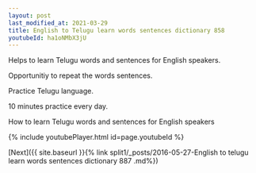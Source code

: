 ```yaml
---
layout: post
last_modified_at: 2021-03-29
title: English to Telugu learn words sentences dictionary 858 
youtubeId: ha1oNMbX3jU
---
```

 
 
Helps to learn Telugu words and sentences for English speakers.

Opportunitiy to repeat the words sentences. 

Practice Telugu language. 
 
10 minutes practice every day. 
 
How to learn Telugu words and sentences for English speakers 
 
{% include youtubePlayer.html id=page.youtubeId %}
 
 
[Next]({{ site.baseurl }}{% link  split1/_posts/2016-05-27-English to telugu learn words sentences dictionary 887 .md%})
 

